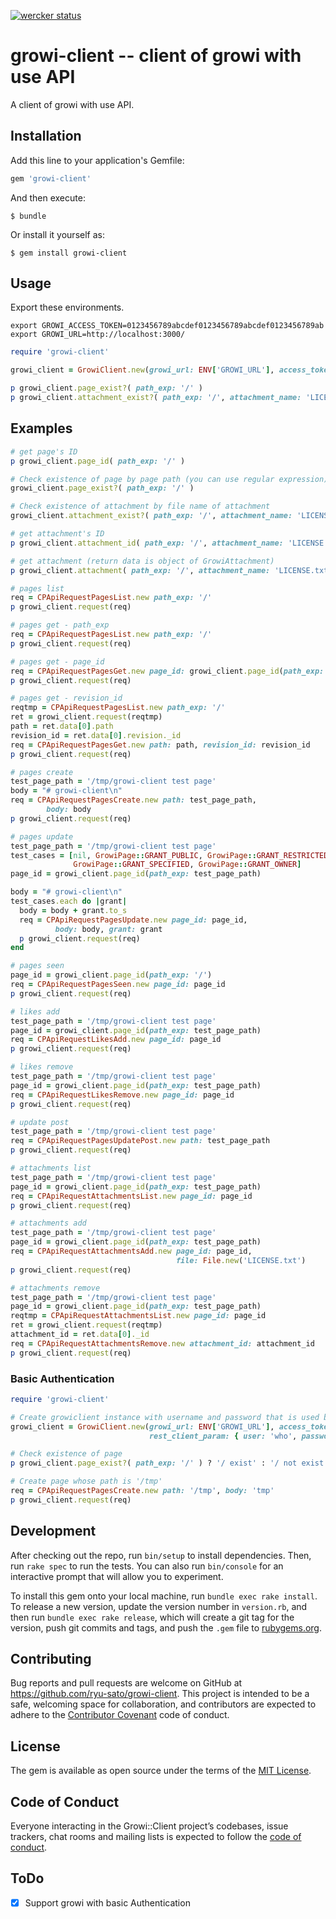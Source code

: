 [![wercker status](https://app.wercker.com/status/8d49d851e9cdf0c7e1b7c840cc2fe6ad/s/master "wercker status")](https://app.wercker.com/project/byKey/8d49d851e9cdf0c7e1b7c840cc2fe6ad)

# growi-client -- client of growi with use API

A client of growi with use API.

## Installation

Add this line to your application's Gemfile:

```ruby
gem 'growi-client'
```

And then execute:

    $ bundle

Or install it yourself as:

    $ gem install growi-client

## Usage

Export these environments.

```
export GROWI_ACCESS_TOKEN=0123456789abcdef0123456789abcdef0123456789ab
export GROWI_URL=http://localhost:3000/
```

```ruby
require 'growi-client'

growi_client = GrowiClient.new(growi_url: ENV['GROWI_URL'], access_token: ENV['GROWI_ACCESS_TOKEN'])

p growi_client.page_exist?( path_exp: '/' )
p growi_client.attachment_exist?( path_exp: '/', attachment_name: 'LICENSE.txt' )
```

## Examples

```ruby
# get page's ID
p growi_client.page_id( path_exp: '/' )
```

```ruby
# Check existence of page by page path (you can use regular expression)
growi_client.page_exist?( path_exp: '/' )
```

```ruby
# Check existence of attachment by file name of attachment
growi_client.attachment_exist?( path_exp: '/', attachment_name: 'LICENSE.txt' )
```

```ruby
# get attachment's ID
p growi_client.attachment_id( path_exp: '/', attachment_name: 'LICENSE.txt' )
```

```ruby
# get attachment (return data is object of GrowiAttachment)
p growi_client.attachment( path_exp: '/', attachment_name: 'LICENSE.txt' )
```

```ruby
# pages list
req = CPApiRequestPagesList.new path_exp: '/'
p growi_client.request(req)
```

```ruby
# pages get - path_exp
req = CPApiRequestPagesList.new path_exp: '/'
p growi_client.request(req)
```

```ruby
# pages get - page_id
req = CPApiRequestPagesGet.new page_id: growi_client.page_id(path_exp: '/')
p growi_client.request(req)
```

```ruby
# pages get - revision_id
reqtmp = CPApiRequestPagesList.new path_exp: '/'
ret = growi_client.request(reqtmp)
path = ret.data[0].path
revision_id = ret.data[0].revision._id
req = CPApiRequestPagesGet.new path: path, revision_id: revision_id
p growi_client.request(req)
```

```ruby
# pages create
test_page_path = '/tmp/growi-client test page'
body = "# growi-client\n"
req = CPApiRequestPagesCreate.new path: test_page_path,
        body: body
p growi_client.request(req)
```

```ruby
# pages update
test_page_path = '/tmp/growi-client test page'
test_cases = [nil, GrowiPage::GRANT_PUBLIC, GrowiPage::GRANT_RESTRICTED,
              GrowiPage::GRANT_SPECIFIED, GrowiPage::GRANT_OWNER]
page_id = growi_client.page_id(path_exp: test_page_path)

body = "# growi-client\n"
test_cases.each do |grant|
  body = body + grant.to_s
  req = CPApiRequestPagesUpdate.new page_id: page_id,
          body: body, grant: grant
  p growi_client.request(req)
end
```

```ruby
# pages seen
page_id = growi_client.page_id(path_exp: '/')
req = CPApiRequestPagesSeen.new page_id: page_id
p growi_client.request(req)
```

```ruby
# likes add
test_page_path = '/tmp/growi-client test page'
page_id = growi_client.page_id(path_exp: test_page_path)
req = CPApiRequestLikesAdd.new page_id: page_id
p growi_client.request(req)
```

```ruby
# likes remove
test_page_path = '/tmp/growi-client test page'
page_id = growi_client.page_id(path_exp: test_page_path)
req = CPApiRequestLikesRemove.new page_id: page_id
p growi_client.request(req)
```

```ruby
# update post
test_page_path = '/tmp/growi-client test page'
req = CPApiRequestPagesUpdatePost.new path: test_page_path
p growi_client.request(req)
```


```ruby
# attachments list
test_page_path = '/tmp/growi-client test page'
page_id = growi_client.page_id(path_exp: test_page_path)
req = CPApiRequestAttachmentsList.new page_id: page_id
p growi_client.request(req)
```

```ruby
# attachments add
test_page_path = '/tmp/growi-client test page'
page_id = growi_client.page_id(path_exp: test_page_path)
req = CPApiRequestAttachmentsAdd.new page_id: page_id,
                                     file: File.new('LICENSE.txt')
p growi_client.request(req)
```

```ruby
# attachments remove
test_page_path = '/tmp/growi-client test page'
page_id = growi_client.page_id(path_exp: test_page_path)
reqtmp = CPApiRequestAttachmentsList.new page_id: page_id
ret = growi_client.request(reqtmp)
attachment_id = ret.data[0]._id
req = CPApiRequestAttachmentsRemove.new attachment_id: attachment_id
p growi_client.request(req)
```

### Basic Authentication

```ruby
require 'growi-client'

# Create growiclient instance with username and password that is used by basic authentication
growi_client = GrowiClient.new(growi_url: ENV['GROWI_URL'], access_token: ENV['GROWI_ACCESS_TOKEN'],
                               rest_client_param: { user: 'who', password: 'bar'})

# Check existence of page
p growi_client.page_exist?( path_exp: '/' ) ? '/ exist' : '/ not exist'

# Create page whose path is '/tmp'
req = CPApiRequestPagesCreate.new path: '/tmp', body: 'tmp'
p growi_client.request(req)
```

## Development

After checking out the repo, run `bin/setup` to install dependencies. Then, run `rake spec` to run the tests. You can also run `bin/console` for an interactive prompt that will allow you to experiment.

To install this gem onto your local machine, run `bundle exec rake install`. To release a new version, update the version number in `version.rb`, and then run `bundle exec rake release`, which will create a git tag for the version, push git commits and tags, and push the `.gem` file to [rubygems.org](https://rubygems.org).

## Contributing

Bug reports and pull requests are welcome on GitHub at https://github.com/ryu-sato/growi-client. This project is intended to be a safe, welcoming space for collaboration, and contributors are expected to adhere to the [Contributor Covenant](http://contributor-covenant.org) code of conduct.

## License

The gem is available as open source under the terms of the [MIT License](http://opensource.org/licenses/MIT).

## Code of Conduct

Everyone interacting in the Growi::Client project’s codebases, issue trackers, chat rooms and mailing lists is expected to follow the [code of conduct](https://github.com/ryu-satgrowiwi-client/blob/master/CODE_OF_CONDUCT.md).

## ToDo

- [x] Support growi with basic Authentication
